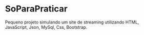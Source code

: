 # SoParaPraticar
Pequeno projeto simulando um site de streaming utilizando HTML, JavaScript, Json, MySql, Css, Bootstrap.
